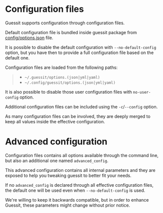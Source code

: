 # Configuration files

Guessit supports configuration through configuration files.

Default configuration file is bundled inside guessit package from
[config/options.json][] file.

It is possible to disable the default configuration with
`--no-default-config` option, but you have then to provide a full
configuration file based on the default one.

Configuration files are loaded from the following paths:

> -   `~/.guessit/options.(json|yml|yaml)`
> -   `~/.config/guessit/options.(json|yml|yaml)`

It is also possible to disable those user configuration files with
`no-user-config` option.

Additional configuration files can be included using the `-c`/`--config`
option.

As many configuration files can be involved, they are deeply merged to
keep all values inside the effective configuration.

# Advanced configuration

Configuration files contains all options available through the command
line, but also an additional one named `advanced_config`.

This advanced configuration contains all internal parameters and they
are exposed to help you tweaking guessit to better fit your needs.

If no `advanced_config` is declared through all effective configuration
files, the default one will be used even when `--no-default-config` is
used.

We're willing to keep it backwards compatible, but in order to enhance
Guessit, these parameters might change without prior notice.

  [config/options.json]: https://github.com/guessit-io/guessit/blob/master/guessit/config/options.json/